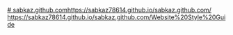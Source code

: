 [# sabkaz.github.com](https://sabkaz78614.github.io/sabkaz.github.com/)https://sabkaz78614.github.io/sabkaz.github.com/
https://sabkaz78614.github.io/sabkaz.github.com/Website%20Style%20Guide
